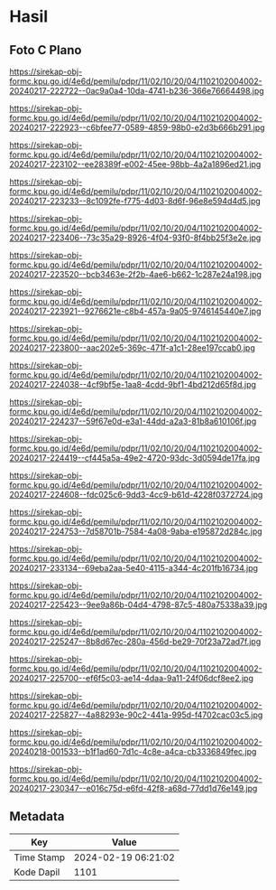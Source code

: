 # Hasil

## Foto C Plano

https://sirekap-obj-formc.kpu.go.id/4e6d/pemilu/pdpr/11/02/10/20/04/1102102004002-20240217-222722--0ac9a0a4-10da-4741-b236-366e76664498.jpg

https://sirekap-obj-formc.kpu.go.id/4e6d/pemilu/pdpr/11/02/10/20/04/1102102004002-20240217-222923--c6bfee77-0589-4859-98b0-e2d3b666b291.jpg

https://sirekap-obj-formc.kpu.go.id/4e6d/pemilu/pdpr/11/02/10/20/04/1102102004002-20240217-223102--ee28389f-e002-45ee-98bb-4a2a1896ed21.jpg

https://sirekap-obj-formc.kpu.go.id/4e6d/pemilu/pdpr/11/02/10/20/04/1102102004002-20240217-223233--8c1092fe-f775-4d03-8d6f-96e8e594d4d5.jpg

https://sirekap-obj-formc.kpu.go.id/4e6d/pemilu/pdpr/11/02/10/20/04/1102102004002-20240217-223406--73c35a29-8926-4f04-93f0-8f4bb25f3e2e.jpg

https://sirekap-obj-formc.kpu.go.id/4e6d/pemilu/pdpr/11/02/10/20/04/1102102004002-20240217-223520--bcb3463e-2f2b-4ae6-b662-1c287e24a198.jpg

https://sirekap-obj-formc.kpu.go.id/4e6d/pemilu/pdpr/11/02/10/20/04/1102102004002-20240217-223921--9276621e-c8b4-457a-9a05-9746145440e7.jpg

https://sirekap-obj-formc.kpu.go.id/4e6d/pemilu/pdpr/11/02/10/20/04/1102102004002-20240217-223800--aac202e5-369c-471f-a1c1-28ee197ccab0.jpg

https://sirekap-obj-formc.kpu.go.id/4e6d/pemilu/pdpr/11/02/10/20/04/1102102004002-20240217-224038--4cf9bf5e-1aa8-4cdd-9bf1-4bd212d65f8d.jpg

https://sirekap-obj-formc.kpu.go.id/4e6d/pemilu/pdpr/11/02/10/20/04/1102102004002-20240217-224237--59f67e0d-e3a1-44dd-a2a3-81b8a610106f.jpg

https://sirekap-obj-formc.kpu.go.id/4e6d/pemilu/pdpr/11/02/10/20/04/1102102004002-20240217-224419--cf445a5a-49e2-4720-93dc-3d0594de17fa.jpg

https://sirekap-obj-formc.kpu.go.id/4e6d/pemilu/pdpr/11/02/10/20/04/1102102004002-20240217-224608--fdc025c6-9dd3-4cc9-b61d-4228f0372724.jpg

https://sirekap-obj-formc.kpu.go.id/4e6d/pemilu/pdpr/11/02/10/20/04/1102102004002-20240217-224753--7d58701b-7584-4a08-9aba-e195872d284c.jpg

https://sirekap-obj-formc.kpu.go.id/4e6d/pemilu/pdpr/11/02/10/20/04/1102102004002-20240217-233134--69eba2aa-5e40-4115-a344-4c201fb16734.jpg

https://sirekap-obj-formc.kpu.go.id/4e6d/pemilu/pdpr/11/02/10/20/04/1102102004002-20240217-225423--9ee9a86b-04d4-4798-87c5-480a75338a39.jpg

https://sirekap-obj-formc.kpu.go.id/4e6d/pemilu/pdpr/11/02/10/20/04/1102102004002-20240217-225247--8b8d67ec-280a-456d-be29-70f23a72ad7f.jpg

https://sirekap-obj-formc.kpu.go.id/4e6d/pemilu/pdpr/11/02/10/20/04/1102102004002-20240217-225700--ef6f5c03-ae14-4daa-9a11-24f06dcf8ee2.jpg

https://sirekap-obj-formc.kpu.go.id/4e6d/pemilu/pdpr/11/02/10/20/04/1102102004002-20240217-225827--4a88293e-90c2-441a-995d-f4702cac03c5.jpg

https://sirekap-obj-formc.kpu.go.id/4e6d/pemilu/pdpr/11/02/10/20/04/1102102004002-20240218-001533--b1f1ad60-7d1c-4c8e-a4ca-cb3336849fec.jpg

https://sirekap-obj-formc.kpu.go.id/4e6d/pemilu/pdpr/11/02/10/20/04/1102102004002-20240217-230347--e016c75d-e6fd-42f8-a68d-77dd1d76e149.jpg


## Metadata

| Key        | Value               |
| ---------- | ------------------- |
| Time Stamp | 2024-02-19 06:21:02 |
| Kode Dapil | 1101                |



